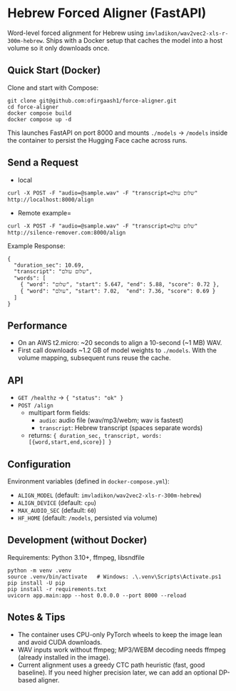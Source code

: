 Hebrew Forced Aligner (FastAPI)
================================

Word-level forced alignment for Hebrew using `imvladikon/wav2vec2-xls-r-300m-hebrew`. Ships with a Docker setup that caches the model into a host volume so it only downloads once.

Quick Start (Docker)
--------------------

Clone and start with Compose:

```
git clone git@github.com:ofirgaash1/force-aligner.git
cd force-aligner
docker compose build
docker compose up -d
```

This launches FastAPI on port 8000 and mounts `./models` → `/models` inside the container to persist the Hugging Face cache across runs.

Send a Request
--------------

- local

```
curl -X POST -F "audio=@sample.wav" -F "transcript=שלום עולם" http://localhost:8000/align
```

- Remote example=

```
curl -X POST -F "audio=@sample.wav" -F "transcript=שלום עולם" http://silence-remover.com:8000/align
```

Example Response:

```
{
  "duration_sec": 10.69,
  "transcript": "שלום עולם",
  "words": [
    { "word": "שלום", "start": 5.647, "end": 5.88, "score": 0.72 },
    { "word": "עולם", "start": 7.02,  "end": 7.36, "score": 0.69 }
  ]
}
```

Performance
-----------

- On an AWS t2.micro: ~20 seconds to align a 10-second (~1 MB) WAV.
- First call downloads ~1.2 GB of model weights to `./models`. With the volume mapping, subsequent runs reuse the cache.

API
---

- `GET /healthz` → `{ "status": "ok" }`
- `POST /align`
  - multipart form fields:
    - `audio`: audio file (wav/mp3/webm; wav is fastest)
    - `transcript`: Hebrew transcript (spaces separate words)
  - returns: `{ duration_sec, transcript, words: [{word,start,end,score}] }`

Configuration
-------------

Environment variables (defined in `docker-compose.yml`):

- `ALIGN_MODEL` (default: `imvladikon/wav2vec2-xls-r-300m-hebrew`)
- `ALIGN_DEVICE` (default: `cpu`)
- `MAX_AUDIO_SEC` (default: `60`)
- `HF_HOME` (default: `/models`, persisted via volume)

Development (without Docker)
----------------------------

Requirements: Python 3.10+, ffmpeg, libsndfile

```
python -m venv .venv
source .venv/bin/activate   # Windows: .\.venv\Scripts\Activate.ps1
pip install -U pip
pip install -r requirements.txt
uvicorn app.main:app --host 0.0.0.0 --port 8000 --reload
```

Notes & Tips
------------

- The container uses CPU-only PyTorch wheels to keep the image lean and avoid CUDA downloads.
- WAV inputs work without ffmpeg; MP3/WEBM decoding needs ffmpeg (already installed in the image).
- Current alignment uses a greedy CTC path heuristic (fast, good baseline). If you need higher precision later, we can add an optional DP-based aligner.

